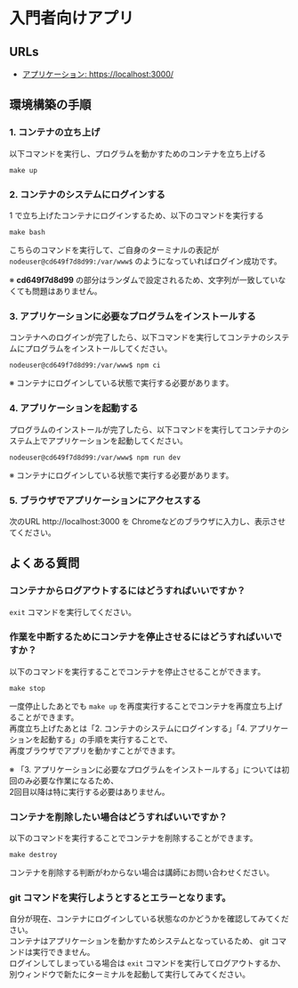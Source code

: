 # 入門者向けアプリ

## URLs
- [アプリケーション: https://localhost:3000/](https://localhost:3000/)

## 環境構築の手順

### 1. コンテナの立ち上げ

以下コマンドを実行し、プログラムを動かすためのコンテナを立ち上げる

```
make up
```

### 2. コンテナのシステムにログインする

1 で立ち上げたコンテナにログインするため、以下のコマンドを実行する

```
make bash
```

こちらのコマンドを実行して、ご自身のターミナルの表記が `nodeuser@cd649f7d8d99:/var/www$` のようになっていればログイン成功です。

※ **cd649f7d8d99** の部分はランダムで設定されるため、文字列が一致していなくても問題はありません。

### 3. アプリケーションに必要なプログラムをインストールする

コンテナへのログインが完了したら、以下コマンドを実行してコンテナのシステムにプログラムをインストールしてください。

```
nodeuser@cd649f7d8d99:/var/www$ npm ci
```

※ コンテナにログインしている状態で実行する必要があります。

### 4. アプリケーションを起動する

プログラムのインストールが完了したら、以下コマンドを実行してコンテナのシステム上でアプリケーションを起動してください。

```
nodeuser@cd649f7d8d99:/var/www$ npm run dev
```

※ コンテナにログインしている状態で実行する必要があります。

### 5. ブラウザでアプリケーションにアクセスする

次のURL http://localhost:3000 を Chromeなどのブラウザに入力し、表示させてください。

## よくある質問

### コンテナからログアウトするにはどうすればいいですか？

`exit` コマンドを実行してください。

### 作業を中断するためにコンテナを停止させるにはどうすればいいですか？

以下のコマンドを実行することでコンテナを停止させることができます。

```
make stop
```

一度停止したあとでも `make up` を再度実行することでコンテナを再度立ち上げることができます。<br>
再度立ち上げたあとは「2. コンテナのシステムにログインする」「4. アプリケーションを起動する」の手順を実行することで、<br>
再度ブラウザでアプリを動かすことができます。

※ 「3. アプリケーションに必要なプログラムをインストールする」については初回のみ必要な作業になるため、<br>
2回目以降は特に実行する必要はありません。

### コンテナを削除したい場合はどうすればいいですか？

以下のコマンドを実行することでコンテナを削除することができます。

```
make destroy
```

コンテナを削除する判断がわからない場合は講師にお問い合わせください。

### git コマンドを実行しようとするとエラーとなります。

自分が現在、コンテナにログインしている状態なのかどうかを確認してみてください。<br>
コンテナはアプリケーションを動かすためシステムとなっているため、 git コマンドは実行できません。<br>
ログインしてしまっている場合は `exit` コマンドを実行してログアウトするか、別ウィンドウで新たにターミナルを起動して実行してみてください。

